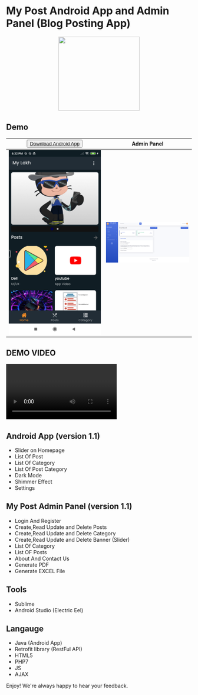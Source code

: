 # My Post Android App and Admin Panel (Blog Posting App)

<p align="center">
  <img width="220" height="200" src="https://i.imgur.com/3DkD3lk.jpg">
</p>

## Demo

| <button>[Download Android App](https://github.com/Dinesh2510/My-Post-Android-App-And-Admin-Panel/raw/master/app-debug.apk) </button> | Admin Panel               |
|--------------------------------------------------------------------------------------------------------------------------------------|---------------------------|
| ![alt text](ss_app.png)                                                                                                              | ![alt text](post_web.png) |

## DEMO VIDEO
![alt text](app_video.mp4)

## Android App (version 1.1)

- Slider on Homepage
- List Of Post
- List Of Category
- List Of Post Category
- Dark Mode
- Shimmer Effect
- Settings

## My Post Admin Panel (version 1.1)

- Login And Register
- Create,Read Update and Delete Posts
- Create,Read Update and Delete Category
- Create,Read Update and Delete Banner (Slider)
- List Of Category
- List OF Posts
- About And Contact Us
- Generate PDF
- Generate EXCEL File

## Tools

- Sublime
- Android Studio (Electric Eel)

## Langauge

- Java (Android App)
- Retrofit library (RestFul API)
- HTML5
- PHP7
- JS
- AJAX

Enjoy! We're always happy to hear your feedback.


